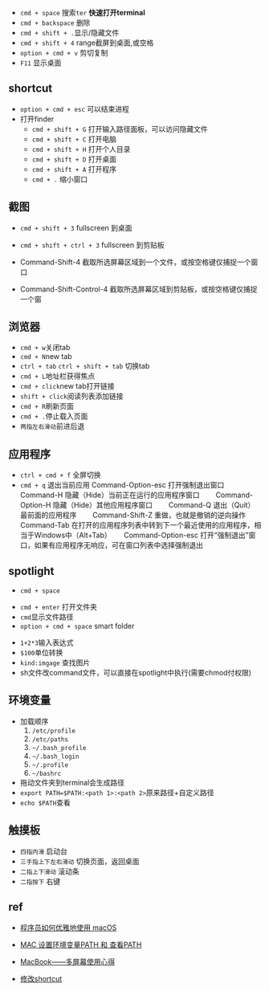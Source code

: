 <!-- top list -->
+ `cmd + space` 搜索`ter`  **快速打开terminal**
+ `cmd + backspace` 删除
+ `cmd + shift + .`显示/隐藏文件
+ `cmd + shift + 4` range截屏到桌面,或空格
+ `option + cmd + v` 剪切复制
+ `F11` 显示桌面



## shortcut
+ `option + cmd + esc` 可以结束进程
+ 打开finder
    - `cmd + shift + G` 打开输入路径面板，可以访问隐藏文件
    - `cmd + shift + C` 打开电脑
    - `cmd + shift + H` 打开个人目录
    - `cmd + shift + D` 打开桌面
    - `cmd + shift + A` 打开程序
    - `cmd + .` 缩小窗口

## 截图
+ `cmd + shift + 3` fullscreen 到桌面　
+ `cmd + shift + ctrl + 3` fullscreen 到剪贴板　　

+ Command-Shift-4 截取所选屏幕区域到一个文件，或按空格键仅捕捉一个窗口　　
+ Command-Shift-Control-4 截取所选屏幕区域到剪贴板，或按空格键仅捕捉一个窗

## 浏览器
+ `cmd + w`关闭tab
+ `cmd + N`new tab
+ `ctrl + tab` `ctrl + shift + tab` 切换tab
+ `cmd + L`地址栏获得焦点
+ `cmd + click`new tab打开链接
+ `shift + click`阅读列表添加链接
+ `cmd + R`刷新页面
+ `cmd + .`停止载入页面
+ `两指左右滑动`前进后退

## 应用程序
+ `ctrl + cmd + f` 全屏切换
+ `cmd + q` 退出当前应用
Command-Option-esc 打开强制退出窗口　　
Command-H 隐藏（Hide）当前正在运行的应用程序窗口　　
Command-Option-H 隐藏（Hide）其他应用程序窗口　　
Command-Q 退出（Quit）最前面的应用程序　　
Command-Shift-Z 重做，也就是撤销的逆向操作　　
Command-Tab 在打开的应用程序列表中转到下一个最近使用的应用程序，相当于Windows中（Alt+Tab）　　
Command-Option-esc 打开“强制退出”窗口，如果有应用程序无响应，可在窗口列表中选择强制退出

## spotlight
+ `cmd + space`
<!-- 选中文件后 -->
  - `cmd + enter` 打开文件夹
  - `cmd`显示文件路径
  - `option + cmd + space` smart folder
+ `1+2*3`输入表达式
+ `$100`单位转换
+ `kind:imgage` 查找图片
+ sh文件改command文件，可以直接在spotlight中执行(需要chmod付权限)

## 环境变量

+ 加载顺序
    <!-- 系统级，系统启动加载 -->
    1. `/etc/profile`
    2. `/etc/paths` 
    <!-- 如果文件存在，后面的文件忽略 -->
    3. `~/.bash_profile`
    4. `~/.bash_login`
    5. `~/.profile`
    <!-- bash打开时自动加载 -->
    6. `~/bashrc`
+ 拖动文件夹到terminal会生成路径
+ `export PATH=$PATH:<path 1>:<path 2>`原来路径+自定义路径
+ `echo $PATH`查看

## 触摸板

+ `四指内滑` 启动台
+ `三手指上下左右滑动` 切换页面，返回桌面
+ `二指上下滑动` 滚动条
+ `二指按下` 右键

## ref
+ [程序员如何优雅地使用 macOS](https://www.zhihu.com/question/20873070)
+ [MAC 设置环境变量PATH 和 查看PATH](https://www.jianshu.com/p/acb1f062a925)
+ [MacBook——多屏幕使用心得](https://www.jianshu.com/p/b581642feb93)

+ [修改shortcut]()